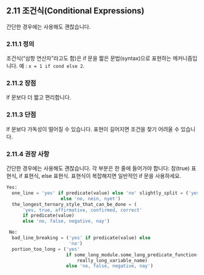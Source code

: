 ## 2.11 조건식(Conditional Expressions)

간단한 경우에는 사용해도 괜찮습니다.

### 2.11.1 정의

조건식(“삼항 연산자”라고도 함)은 if 문을 짧은 문법(syntax)으로 표현하는 메커니즘입니다. 예 : `x = 1 if cond else 2`.

### 2.11.2 장점

If 문보다 더 짧고 편리합니다.

### 2.11.3 단점

If 문보다 가독성이 떨어질 수 있습니다. 표현이 길어지면 조건을 찾기 어려울 수 있습니다.

### 2.11.4 권장 사항

간단한 경우에는 사용해도 괜찮습니다. 각 부분은 한 줄에 들어가야 합니다: 참(true) 표현식, if 표현식, else 표현식. 표현식이 복잡해지면 일반적인 if 문을 사용하세요.

```python
Yes:
  one_line = 'yes' if predicate(value) else 'no' slightly_split = ('yes' if predicate(value)
                    else 'no, nein, nyet')
  the_longest_ternary_style_that_can_be_done = (
      'yes, true, affirmative, confirmed, correct'
      if predicate(value)
      else 'no, false, negative, nay')
```

```python
 No:
  bad_line_breaking = ('yes' if predicate(value) else
                       'no')
  portion_too_long = ('yes'
                      if some_long_module.some_long_predicate_function(
                          really_long_variable_name)
                      else 'no, false, negative, nay')
```
